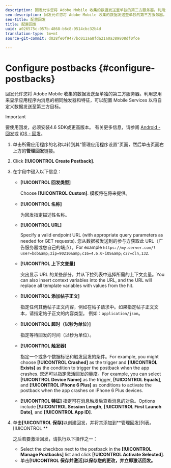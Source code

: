 ```yaml
---
description: 回发允许您将 Adobe Mobile 收集的数据发送至单独的第三方服务器。利用您用来显示应用程序内消息的相同触发器和特征，可以配置 Mobile Services 以将自定义数据发送至第三方目标。
seo-description: 回发允许您将 Adobe Mobile 收集的数据发送至单独的第三方服务器。利用您用来显示应用程序内消息的相同触发器和特征，可以配置 Mobile Services 以将自定义数据发送至第三方目标。
seo-title: 配置回发
title: 配置回发
uuid: a026575c-057b-4868-b6c8-9514cbc32b4d
translation-type: tm+mt
source-git-commit: d028fe0f9477bc011aa8fda21a0a389808df0fce

---
```



# Configure postbacks {#configure-postbacks}

回发允许您将 Adobe Mobile 收集的数据发送至单独的第三方服务器。利用您用来显示应用程序内消息的相同触发器和特征，可以配置 Mobile Services 以将自定义数据发送至第三方目标。

>[!IMPORTANT]
>
>要使用回发，必须安装4.6 SDK或更高版本。 有关更多信息，请参阅 [Android - 回发](/help/android/analytics-main/postbacks/postbacks.md)或 [iOS - 回发](/help/ios/analytics-main/postback/postback.md)。

1. 单击所需应用程序的名称以转到其“管理应用程序设置”页面，然后单击页面右上方的&#x200B;**管理回发**&#x200B;链接。
1. Click **[!UICONTROL Create Postback]**.
1. 在字段中键入以下信息：

   * **[!UICONTROL 回发类型]**

      Choose **[!UICONTROL Custom]**. 模板将在将来提供。

   * **[!UICONTROL 名称]**

      为回发指定描述性名称。

   * **[!UICONTROL URL]**

      Specify a valid endpoint URL (with appropriate query parameters as needed for GET requests). 您从数据被发送到的参与方获取此 URL（广告服务器或您自己的端点）。For example `https://my.server.com/?user=bob&amp;zip=90210&amp;c16=4.6.0-iOS&amp;c27=cln,132`.

   * **[!UICONTROL 上下文变量]**

      突出显示 URL 的某些部分，并从下拉列表中选择所需的上下文变量。You can also insert context variables into the URL, and the URL will replace all template variables with values from the hit.

   * **[!UICONTROL 添加帖子正文]**

      指定任何其他帖子正文内容，例如在帖子请求中。如果指定帖子正文文本，请指定帖子正文的内容类型。 例如：`application/json`。

   * **[!UICONTROL 超时（以秒为单位）]**

      指定等待回发的时间（以秒为单位）。

   * **[!UICONTROL 触发器]**

      指定一个或多个数据标记和触发回发的条件。For example, you might choose **[!UICONTROL Crashed]** as the trigger and **[!UICONTROL Exists]** as the condition to trigger the postback when the app crashes. 您还可以指定激活回发的量度。For example, you can select **[!UICONTROL Device Name]** as the trigger, **[!UICONTROL Equals]**, and **[!UICONTROL iPhone 6 Plus]** as conditions to activate the postback when the app crashes on iPhone 6 Plus devices.

   * **[!UICONTROL 特征]**
   指定可在消息触发后查看消息的对象。Options include **[!UICONTROL Session Length**, **[!UICONTROL First Launch Date]**, and **[!UICONTROL App ID]**.

1. 单击&#x200B;**[!UICONTROL 保存]**&#x200B;以创建回发，并将其添加到&#x200B;**管理回发]列表。[!UICONTROL **

   之后若要激活回发，请执行以下操作之一：

   * Select the checkbox next to the postback in the **[!UICONTROL Manage Postbacks]** list and click **[!UICONTROL Activate Selected]**.
   * 单击&#x200B;**[!UICONTROL 保存并激活]以保存您的更改，并立即激活回发。**
